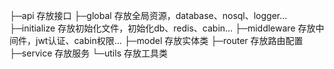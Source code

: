 ├─api               存放接口
├─global            存放全局资源，database、nosql、logger...
├─initialize        存放初始化文件，初始化db、redis、cabin...
├─middleware        存放中间件，jwt认证、cabin权限...
├─model             存放实体类
├─router            存放路由配置
├─service           存放服务
└─utils             存放工具类
